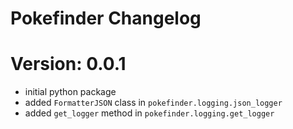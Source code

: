 # Pokefinder Changelog

# Version: 0.0.1

- initial python package
- added `FormatterJSON` class in `pokefinder.logging.json_logger`
- added `get_logger` method in `pokefinder.logging.get_logger`